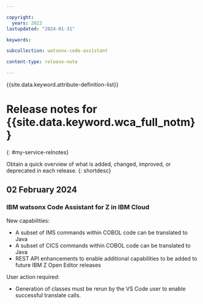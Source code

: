 ```yaml
---

copyright:
  years: 2023
lastupdated: "2024-01-31"

keywords:

subcollection: watsonx-code-assistant

content-type: release-note

---
```


{{site.data.keyword.attribute-definition-list}}

# Release notes for {{site.data.keyword.wca_full_notm}}
{: #my-service-relnotes}

Obtain a quick overview of what is added, changed, improved, or deprecated in each release.
{: shortdesc}

## 02 February 2024

### IBM watsonx Code Assistant for Z in IBM Cloud

New capabilities:

* A subset of IMS commands within COBOL code can be translated to Java
* A subset of CICS commands within COBOL code can be translated to Java
* REST API enhancements to enable additional capabilities to be added to future IBM Z Open Editor releases

User action required:

* Generation of classes must be rerun by the VS Code user to enable successful translate calls.

